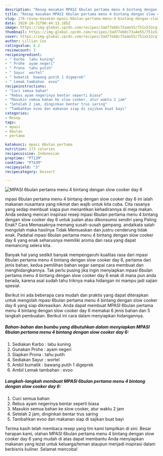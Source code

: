 ```yaml
---
description: "Resep masakan MPASI 6bulan pertama menu 4 bintang dengan slow cooker day 6 | Cara Membuat MPASI 6bulan pertama menu 4 bintang dengan slow cooker day 6 Yang Lezat Sekali"
title: "Resep masakan MPASI 6bulan pertama menu 4 bintang dengan slow cooker day 6 | Cara Membuat MPASI 6bulan pertama menu 4 bintang dengan slow cooker day 6 Yang Lezat Sekali"
slug: 176-resep-masakan-mpasi-6bulan-pertama-menu-4-bintang-dengan-slow-cooker-day-6-cara-membuat-mpasi-6bulan-pertama-menu-4-bintang-dengan-slow-cooker-day-6-yang-lezat-sekali
date: 2020-10-31T06:44:13.105Z
image: https://img-global.cpcdn.com/recipes/3ad77eb0c73a4e55/751x532cq70/mpasi-6bulan-pertama-menu-4-bintang-dengan-slow-cooker-day-6-foto-resep-utama.jpg
thumbnail: https://img-global.cpcdn.com/recipes/3ad77eb0c73a4e55/751x532cq70/mpasi-6bulan-pertama-menu-4-bintang-dengan-slow-cooker-day-6-foto-resep-utama.jpg
cover: https://img-global.cpcdn.com/recipes/3ad77eb0c73a4e55/751x532cq70/mpasi-6bulan-pertama-menu-4-bintang-dengan-slow-cooker-day-6-foto-resep-utama.jpg
author: Lillian Cox
ratingvalue: 4.2
reviewcount: 3
recipeingredient:
- " Karbo  labu kuning"
- " Prohe  ayam negeri"
- " Prona  tahu putih"
- " Sayur  wortel"
- " bumatik  bawang putih 1 digeprek"
- " Lemak tambahan  evoo"
recipeinstructions:
- "Cuci semua bahan"
- "Rebus ayam negerinya bentar seperti biasa"
- "Masukin semua bahan ke slow cooker, atur waktu 2 jam"
- "Setelah 2 jam, dinginkan bentar trus saring"
- "Tambahkan evoo dan makanan siap di sajikan buat bayi"
categories:
- Resep
tags:
- mpasi
- 6bulan
- pertama

katakunci: mpasi 6bulan pertama 
nutrition: 173 calories
recipecuisine: Indonesian
preptime: "PT12M"
cooktime: "PT43M"
recipeyield: "3"
recipecategory: Dessert

---
```



![MPASI 6bulan pertama menu 4 bintang dengan slow cooker day 6](https://img-global.cpcdn.com/recipes/3ad77eb0c73a4e55/751x532cq70/mpasi-6bulan-pertama-menu-4-bintang-dengan-slow-cooker-day-6-foto-resep-utama.jpg)


mpasi 6bulan pertama menu 4 bintang dengan slow cooker day 6 ini ialah makanan nusantara yang nikmat dan wajib untuk kita coba. Cita rasanya yang sedap membuat siapa pun menantikan kehadirannya di meja makan.
Anda sedang mencari inspirasi resep mpasi 6bulan pertama menu 4 bintang dengan slow cooker day 6 untuk jualan atau dikonsumsi sendiri yang Paling Enak? Cara Memasaknya memang susah-susah gampang. andaikata salah mengolah maka hasilnya Tidak Memuaskan dan justru cenderung tidak enak. Padahal mpasi 6bulan pertama menu 4 bintang dengan slow cooker day 6 yang enak seharusnya memiliki aroma dan rasa yang dapat memancing selera kita.



Banyak hal yang sedikit banyak mempengaruhi kualitas rasa dari mpasi 6bulan pertama menu 4 bintang dengan slow cooker day 6, pertama dari jenis bahan, kedua pemilihan bahan segar sampai cara membuat dan menghidangkannya. Tak perlu pusing jika ingin menyiapkan mpasi 6bulan pertama menu 4 bintang dengan slow cooker day 6 enak di mana pun anda berada, karena asal sudah tahu triknya maka hidangan ini mampu jadi sajian spesial.


Berikut ini ada beberapa cara mudah dan praktis yang dapat diterapkan untuk mengolah mpasi 6bulan pertama menu 4 bintang dengan slow cooker day 6 yang siap dikreasikan. Anda dapat membuat MPASI 6bulan pertama menu 4 bintang dengan slow cooker day 6 memakai 6 jenis bahan dan 5 langkah pembuatan. Berikut ini cara dalam menyiapkan hidangannya.

<!--inarticleads1-->

##### Bahan-bahan dan bumbu yang dibutuhkan dalam menyiapkan MPASI 6bulan pertama menu 4 bintang dengan slow cooker day 6:

1. Sediakan  Karbo : labu kuning
1. Gunakan  Prohe : ayam negeri
1. Siapkan  Prona : tahu putih
1. Sediakan  Sayur : wortel
1. Ambil  bumatik : bawang putih 1 digeprek
1. Ambil  Lemak tambahan : evoo




<!--inarticleads2-->

##### Langkah-langkah membuat MPASI 6bulan pertama menu 4 bintang dengan slow cooker day 6:

1. Cuci semua bahan
1. Rebus ayam negerinya bentar seperti biasa
1. Masukin semua bahan ke slow cooker, atur waktu 2 jam
1. Setelah 2 jam, dinginkan bentar trus saring
1. Tambahkan evoo dan makanan siap di sajikan buat bayi




Terima kasih telah membaca resep yang tim kami tampilkan di sini. Besar harapan kami, olahan MPASI 6bulan pertama menu 4 bintang dengan slow cooker day 6 yang mudah di atas dapat membantu Anda menyiapkan makanan yang lezat untuk keluarga/teman ataupun menjadi inspirasi dalam berbisnis kuliner. Selamat mencoba!

